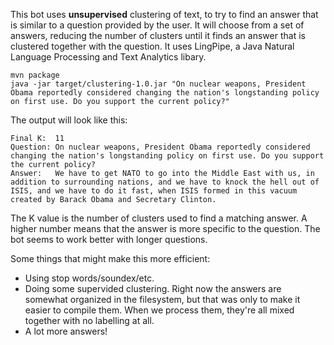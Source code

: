 This bot uses **unsupervised** clustering of text, to try to find an answer that is similar to a question provided by the user. It will choose from a set of answers, reducing the number of clusters until it finds an answer that is clustered together with the question. It uses LingPipe, a Java Natural Language Processing and Text Analytics libary.

    mvn package
    java -jar target/clustering-1.0.jar "On nuclear weapons, President Obama reportedly considered changing the nation's longstanding policy on first use. Do you support the current policy?"

The output will look like this:

    Final K:  11
    Question: On nuclear weapons, President Obama reportedly considered changing the nation's longstanding policy on first use. Do you support the current policy?
    Answer:   We have to get NATO to go into the Middle East with us, in addition to surrounding nations, and we have to knock the hell out of ISIS, and we have to do it fast, when ISIS formed in this vacuum created by Barack Obama and Secretary Clinton.
    
The K value is the number of clusters used to find a matching answer. A higher number means that the answer is more specific to the question. The bot seems to work better with longer questions.

Some things that might make this more efficient:
* Using stop words/soundex/etc.
* Doing some supervided clustering. Right now the answers are somewhat organized in the filesystem, but that was only to make it easier to compile them. When we process them, they're all mixed together with no labelling at all.
* A lot more answers!
